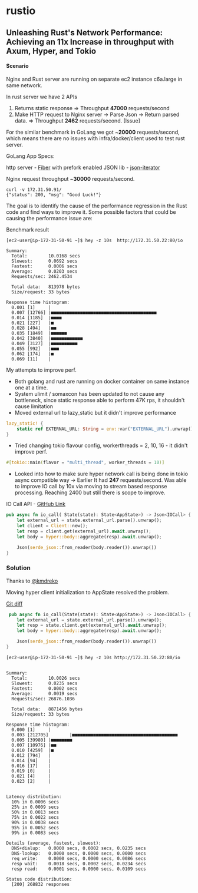 # rustio

## Unleashing Rust's Network Performance: Achieving an 11x Increase in throughput with Axum, Hyper, and Tokio

#### Scenario  
Nginx and Rust server are running on separate ec2 instance c6a.large in same network.

In rust server we have 2 APIs
 
1. Returns static response => Throughput **47000** requests/second
2. Make HTTP request to Nginx server -> Parse Json -> Return parsed data. => Throughput **2462** requests/second. [Issue]

For the similar benchmark in GoLang we got ~**20000** requests/second, which means there are no issues with infra/docker/client used to test rust server.

GoLang App Specs: 

http server - [Fiber](https://github.com/gofiber/fiber) with prefork enabled
JSON lib - [json-iterator](https://github.com/json-iterator/go)

Nginx request throughput ~**30000** requests/second. 
```
curl -v 172.31.50.91/
{"status": 200, "msg": "Good Luck!"}
```

The goal is to identify the cause of the performance regression in the Rust code and find ways to improve it. Some possible factors that could be causing the performance issue are:

Benchmark result
```
[ec2-user@ip-172-31-50-91 ~]$ hey -z 10s  http://172.31.50.22:80/io

Summary:
  Total:        10.0168 secs
  Slowest:      0.0692 secs
  Fastest:      0.0006 secs
  Average:      0.0203 secs
  Requests/sec: 2462.4534

  Total data:   813978 bytes
  Size/request: 33 bytes

Response time histogram:
  0.001 [1]     |
  0.007 [12766] |■■■■■■■■■■■■■■■■■■■■■■■■■■■■■■■■■■■■■■■■
  0.014 [1185]  |■■■■
  0.021 [227]   |■
  0.028 [494]   |■■
  0.035 [1849]  |■■■■■■
  0.042 [3840]  |■■■■■■■■■■■■
  0.049 [3127]  |■■■■■■■■■■
  0.055 [992]   |■■■
  0.062 [174]   |■
  0.069 [11]    |
```

My attempts to improve perf.  
- Both golang and rust are running on docker container on same instance one at a time. 
- System ulimit / somaxcon has been updated to not cause any bottleneck, since static response able to perform 47K rps, it shouldn't cause limitation 
- Moved external url to lazy_static but it didn't improve performance 
```rust
lazy_static! {
    static ref EXTERNAL_URL: String = env::var("EXTERNAL_URL").unwrap();
}
```
- Tried changing tokio flavour config, workerthreads = 2, 10, 16 - it didn't improve perf. 
```rust
#[tokio::main(flavor = "multi_thread", worker_threads = 10)]
```
- Looked into how to make sure hyper network call is being done in tokio async compatible way -> Earlier It had **247** requests/second. Was able to improve IO call by 10x via moving to stream based response processing. Reaching 2400 but still there is scope to improve. 

IO Call API - [GitHub Link](https://github.com/pratikgajjar/rustio/blob/bb893a864e3225f9448c76fa0ccaab23f9ec930c/src/main.rs#L35)
```rust
pub async fn io_call( State(state): State<AppState>) -> Json<IOCall> {
    let external_url = state.external_url.parse().unwrap();
    let client = Client::new();
    let resp = client.get(external_url).await.unwrap();
    let body = hyper::body::aggregate(resp).await.unwrap();

    Json(serde_json::from_reader(body.reader()).unwrap())
}
```

### Solution 

Thanks to [@kmdreko](https://stackoverflow.com/users/2189130/kmdreko)

Moving hyper client initialization to AppState resolved the problem. 

[Git diff](https://github.com/pratikgajjar/rustio/commit/1885fd1e56e3eae156433a8e589e61422757f4fe)

```rust
 pub async fn io_call(State(state): State<AppState>) -> Json<IOCall> {
    let external_url = state.external_url.parse().unwrap();
    let resp = state.client.get(external_url).await.unwrap();
    let body = hyper::body::aggregate(resp).await.unwrap();

    Json(serde_json::from_reader(body.reader()).unwrap())
}
```

```log
[ec2-user@ip-172-31-50-91 ~]$ hey -z 10s http://172.31.50.22:80/io


Summary:
  Total:        10.0026 secs
  Slowest:      0.0235 secs
  Fastest:      0.0002 secs
  Average:      0.0019 secs
  Requests/sec: 26876.1036

  Total data:   8871456 bytes
  Size/request: 33 bytes

Response time histogram:
  0.000 [1]     |
  0.003 [212705]        |■■■■■■■■■■■■■■■■■■■■■■■■■■■■■■■■■■■■■■■■
  0.005 [39980] |■■■■■■■■
  0.007 [10976] |■■
  0.010 [4259]  |■
  0.012 [794]   |
  0.014 [94]    |
  0.016 [17]    |
  0.019 [0]     |
  0.021 [4]     |
  0.023 [2]     |


Latency distribution:
  10% in 0.0006 secs
  25% in 0.0009 secs
  50% in 0.0013 secs
  75% in 0.0022 secs
  90% in 0.0038 secs
  95% in 0.0052 secs
  99% in 0.0083 secs

Details (average, fastest, slowest):
  DNS+dialup:   0.0000 secs, 0.0002 secs, 0.0235 secs
  DNS-lookup:   0.0000 secs, 0.0000 secs, 0.0000 secs
  req write:    0.0000 secs, 0.0000 secs, 0.0086 secs
  resp wait:    0.0018 secs, 0.0002 secs, 0.0234 secs
  resp read:    0.0001 secs, 0.0000 secs, 0.0109 secs

Status code distribution:
  [200] 268832 responses

```
